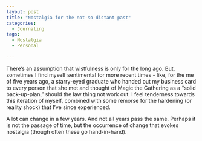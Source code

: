 ```yaml
---
layout: post
title: "Nostalgia for the not-so-distant past"
categories:
  - Journaling
tags:
  - Nostalgia
  - Personal
  
---
```


There’s an assumption that wistfulness is only for the long ago.  But, sometimes I find myself sentimental for more recent times - like, for the me of five years ago, a starry-eyed graduate who handed out my business card to every person that she met and thought of Magic the Gathering as a “solid back-up-plan,” should the law thing not work out.  I feel tenderness towards this iteration of myself, combined with some remorse for the hardening (or reality shock) that I’ve since experienced.

A lot can change in a few years.  And not all years pass the same.  Perhaps it is not the passage of time, but the occurrence of change that evokes nostalgia (though often these go hand-in-hand).  
